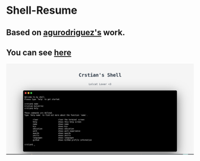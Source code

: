 # Shell-Resume
## Based on [agurodriguez's](https://github.com/agurodriguez) work.

## You can see [here](shell.crstian.me) 

![Bashresume](https://raw.githubusercontent.com/Crstian19/Shell-Resume/master/Screenshot%20from%202019-10-15%2013-08-21.png)


